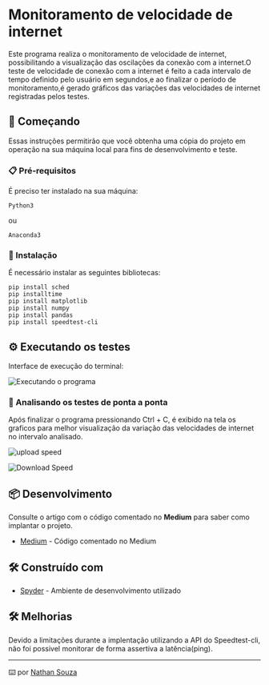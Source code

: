 # Monitoramento de velocidade de internet

Este programa realiza o monitoramento de velocidade de internet, possibilitando a visualização das oscilações da conexão com a internet.O teste de velocidade de conexão com a internet é feito a cada intervalo de tempo definido pelo usuário em segundos,e ao finalizar o período de monitoramento,é gerado gráficos das variações das velocidades de internet registradas pelos testes.

## 🚀 Começando

Essas instruções permitirão que você obtenha uma cópia do projeto em operação na sua máquina local para fins de desenvolvimento e teste.


### 📋 Pré-requisitos

É preciso ter instalado na sua máquina:

```
Python3
```
ou

```
Anaconda3
```

### 🔧 Instalação

É necessário instalar as seguintes bibliotecas:

```
pip install sched
pip installtime
pip install matplotlib
pip install numpy 
pip install pandas
pip install speedtest-cli
```

## ⚙️ Executando os testes

Interface de execução do terminal:

![Executando o programa](https://user-images.githubusercontent.com/47602108/123851606-c6441280-d8f1-11eb-8bab-f77348a7e5ba.png)


### 🔩 Analisando os testes de ponta a ponta

Após finalizar o programa pressionando Ctrl + C, é exibido na tela os graficos para melhor visualização da variação das velocidades de internet no intervalo analisado.

![upload speed](https://user-images.githubusercontent.com/47602108/123847969-8b3fe000-d8ed-11eb-91e1-4c4ea87790cc.png)

![Download Speed](https://user-images.githubusercontent.com/47602108/123848082-add1f900-d8ed-11eb-92af-6d99acf3da0b.png)


## 📦 Desenvolvimento

Consulte o artigo com o código comentado no **Medium** para saber como implantar o projeto.

* [Medium](https://medium.com/@nathansouza3010/utilizando-python-para-monitorar-a-velocidade-da-internet-28507450f272) - Código comentado no Medium

## 🛠️ Construído com

* [Spyder](https://www.spyder-ide.org) - Ambiente de desenvolvimento utilizado

## 🛠️ Melhorias
 
Devido a limitações durante a implentação utilizando a API do Speedtest-cli, não foi possivel monitorar de forma assertiva a latência(ping). 

---
⌨️ por [Nathan Souza](https://github.com/nathansouz4) 
